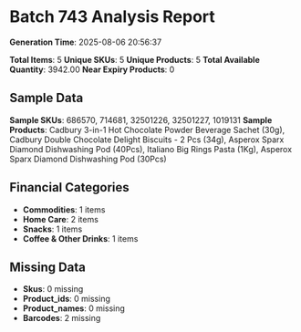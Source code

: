 # Batch 743 Analysis Report

**Generation Time**: 2025-08-06 20:56:37

**Total Items**: 5
**Unique SKUs**: 5
**Unique Products**: 5
**Total Available Quantity**: 3942.00
**Near Expiry Products**: 0

## Sample Data
**Sample SKUs**: 686570, 714681, 32501226, 32501227, 1019131
**Sample Products**: Cadbury 3-in-1 Hot Chocolate Powder Beverage Sachet (30g), Cadbury Double Chocolate Delight Biscuits - 2 Pcs (34g), Asperox Sparx Diamond Dishwashing Pod (40Pcs), Italiano Big Rings Pasta (1Kg), Asperox Sparx Diamond Dishwashing Pod (30Pcs)

## Financial Categories
- **Commodities**: 1 items
- **Home Care**: 2 items
- **Snacks**: 1 items
- **Coffee & Other Drinks**: 1 items

## Missing Data
- **Skus**: 0 missing
- **Product_ids**: 0 missing
- **Product_names**: 0 missing
- **Barcodes**: 2 missing
